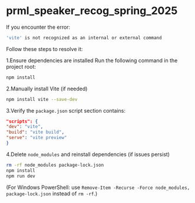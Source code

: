 # prml_speaker_recog_spring_2025
If you encounter the error:
```sh
'vite' is not recognized as an internal or external command
```
Follow these steps to resolve it:

1.Ensure dependencies are installed
Run the following command in the project root:
```sh
npm install
```

2.Manually install Vite (if needed)
```sh
npm install vite --save-dev
```

3.Verify the `package.json` script section contains:
```json
"scripts": {
"dev": "vite",
"build": "vite build",
"serve": "vite preview"
}
```

4.Delete `node_modules` and reinstall dependencies (if issues persist)
```sh
rm -rf node_modules package-lock.json
npm install
npm run dev
```
(For Windows PowerShell: use `Remove-Item -Recurse -Force node_modules, package-lock.json` instead of `rm -rf`.)